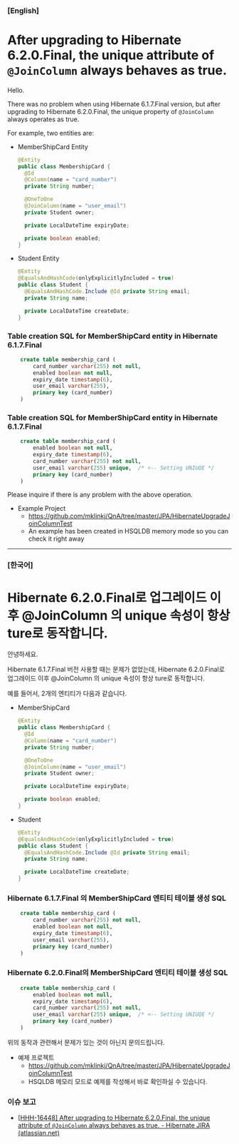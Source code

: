 ### \[English]

# After upgrading to Hibernate 6.2.0.Final, the unique attribute of `@JoinColumn` always behaves as true.



Hello.

There was no problem when using Hibernate 6.1.7.Final version, but after upgrading to Hibernate 6.2.0.Final, the unique property of `@JoinColumn` always operates as true.


For example, two entities are:

* MemberShipCard Entity

  ```java
  @Entity
  public class MembershipCard {
    @Id
    @Column(name = "card_number")
    private String number;
  
    @OneToOne
    @JoinColumn(name = "user_email")
    private Student owner;
  
    private LocalDateTime expiryDate;
  
    private boolean enabled;
  }
  ```

* Student Entity

  ```java
  @Entity
  @EqualsAndHashCode(onlyExplicitlyIncluded = true)
  public class Student {
    @EqualsAndHashCode.Include @Id private String email;
    private String name;
  
    private LocalDateTime createDate;
  }
  ```

  

### Table creation SQL for MemberShipCard entity in Hibernate 6.1.7.Final

```sql
    create table membership_card (
        card_number varchar(255) not null,
        enabled boolean not null,
        expiry_date timestamp(6),
        user_email varchar(255),
        primary key (card_number)
    )
```



### Table creation SQL for MemberShipCard entity in Hibernate 6.1.7.Final

```sql
    create table membership_card (
        enabled boolean not null,
        expiry_date timestamp(6),
        card_number varchar(255) not null,
        user_email varchar(255) unique,  /* <-- Setting UNIUQE */
        primary key (card_number)
    )
```



Please inquire if there is any problem with the above operation.



* Example Project
  * https://github.com/mklinkj/QnA/tree/master/JPA/HibernateUpgradeJoinColumnTest
  * An example has been created in HSQLDB memory mode so you can check it right away





---



### \[한국어]

# Hibernate 6.2.0.Final로 업그레이드 이후 @JoinColumn 의 unique 속성이 항상 ture로 동작합니다.



안녕하세요.

Hibernate 6.1.7.Final 버전 사용할 때는 문제가 없었는데, Hibernate 6.2.0.Final로 업그레이드 이후 @JoinColumn 의 unique 속성이 항상 ture로 동작합니다.



예를 들어서, 2개의 엔티티가 다음과 같습니다.

* MemberShipCard
  ```java
  @Entity
  public class MembershipCard {
    @Id
    @Column(name = "card_number")
    private String number;
  
    @OneToOne
    @JoinColumn(name = "user_email")
    private Student owner;
  
    private LocalDateTime expiryDate;
  
    private boolean enabled;
  }
  ```

* Student

  ```java
  @Entity
  @EqualsAndHashCode(onlyExplicitlyIncluded = true)
  public class Student {
    @EqualsAndHashCode.Include @Id private String email;
    private String name;
  
    private LocalDateTime createDate;
  }
  ```

  

### Hibernate 6.1.7.Final 의 MemberShipCard 엔티티 테이블 생성 SQL

```sql
    create table membership_card (
        card_number varchar(255) not null,
        enabled boolean not null,
        expiry_date timestamp(6),
        user_email varchar(255),
        primary key (card_number)
    )
```



### Hibernate 6.2.0.Final의  MemberShipCard 엔티티 테이블 생성 SQL

```sql
    create table membership_card (
        enabled boolean not null,
        expiry_date timestamp(6),
        card_number varchar(255) not null,
        user_email varchar(255) unique,  /* <-- Setting UNIUQE */
        primary key (card_number)
    )
```



위의 동작과 관련해서 문제가 있는 것이 아닌지 문의드립니다.



* 예제 프로젝트
  * https://github.com/mklinkj/QnA/tree/master/JPA/HibernateUpgradeJoinColumnTest
  * HSQLDB 메모리 모드로 예제를 작성해서 바로 확인하실 수 있습니다.



### 이슈 보고

* [[HHH-16448\] After upgrading to Hibernate 6.2.0.Final, the unique attribute of `@JoinColumn` always behaves as true. - Hibernate JIRA (atlassian.net)](https://hibernate.atlassian.net/browse/HHH-16448)
